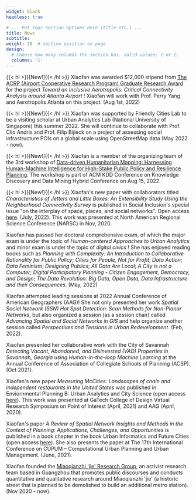 ```yaml
---
widget: blank
headless: true

# ... Put Your Section Options Here (title etc.) ...
title: News
subtitle:
weight: 20  # section position on page
design:
  # Choose how many columns the section has. Valid values: 1 or 2.
  columns: '1'
---
```


{{< hl >}}[New!]{{< /hl >}} Xiaofan was awarded $12,000 stipend from [The ACRP (Airport Cooperative Research Program) Graduate Research Award](https://vsgc.odu.edu/acrpgraduateresearchawards/) for the project _Toward an Inclusive Aerotropolis: Critical Connectivity Analysis around Atlanta Airport_ ! Xiaofan will work with Prof. Perry Yang and Aerotropolis Atlanta on this project. (Aug 1st, 2022)

{{< hl >}}[New!]{{< /hl >}} Xiaofan was supported by Friendly Cities Lab to be a visiting scholar at Urban Analytics Lab (National University of Singapore) this summer 2022. She will continue to collaborate with Prof. Clio Andris and Prof. Filip Bijieck on a project of assessing social infrastructure POIs on a global scale using OpenStreetMap data (May 2022 - now).

{{< hl >}}[New!]{{< /hl >}} Xiaofan is a member of the organizing team of the 3rd workshop of [Data-driven Humanitarian Mapping: Harnessing Human-Machine Intelligence for High-Stake Public Policy and Resilience Planning](https://kdd-humanitarian-mapping.herokuapp.com/). The workshop is part of ACM KDD Conference on Knowledge Discovery and Data Mining Hybrid Conference on Aug 15, 2022. 

{{< hl >}}[New!]{{< /hl >}} Xiaofan's new paper with collaborators titled _Characteristics of Jetters and Little Boxes: An Extensibility Study Using the Neighborhood Connectivity Survey_ is published in Social Inclusion's special issue "on the interplay of space, places, and social networks". Open access [here](https://www.cogitatiopress.com/socialinclusion/article/view/5366). (July, 2022). This work was presented at North American Regional Science Conference (NARSC) in Nov, 2020. 

Xiaofan has passed her doctoral comprehensive exam, of which the major exam is under the topic of _Human-centered Approaches to Urban Analytics_ and minor exam is under the topic of _digital civics_ ! She has enjoyed reading books such as _Planning with Complexity: An Introduction to Collaborative Rationality for Public Policy_; _Cities for People, Not for Profit_; _Data Action_; _Data Feminism_; _Designing Publics_; _All Data Are Local_; _A City is not a Computer_; _Digital Participatory Planning - Citizen Engagement, Democracy, and Design_; _The Data Revolution: Big Data, Open Data, Data Infrastructure and their Consequences_. (May, 2022)

Xiaofan attempted leading sessions at 2022 Annual Conference of American Geographers (AAG)! She not only presented her work _Spatial Social Network (SSN) Hot Spot Detection: Scan Methods for Non-Planar Networks_, but also organized a session (as a session chair) called _Advancing Spatial and Social Networks in GIS_ and help organize another session called _Perspectives and Tensions in Urban Redevelopment_. (Feb, 2022). 

Xiaofan presented her collaborative work with the City of Savannah _Detecting Vacant, Abandoned, and Disinvested (VAD) Properties in Savannah, Georgia using Human-in-the-loop Machine Learning_ at the Annual Conference of Association of Collegiate Schools of Planning (ACSP). (Oct 2021).

Xiaofan's new paper _Measuring McCities: Landscapes of chain and independent restaurants in the United States_ was published in Enviornmental Planning B: Urban Analytics and City Science (open access [here](https://www.xiaofanliang.com/publication/chainness/chainness.pdf)). This work was presented at GaTech College of Design Virtual Research Symposium on Point of Interest (April, 2021) and AAG (April, 2020).

Xiaofan's paper _A Review of Spatial Network Insights and Methods in the Context of Planning: Applications, Challenges, and Opportunities_ is published in a book chapter in the book Urban Informatics and Future Cities (open access [here](https://www.xiaofanliang.com/publication/review/review.pdf)). She also presents the paper at The 17th International Conference on CUPUM – Computational Urban Planning and Urban Management. (June, 2021).

Xiaofan founded the [Miaoqianzhi 'jie' Research Group](https://public.tableau.com/app/profile/lu.chen6557/viz/Miaoqianzhijie/Miaoqianzhijie), an activist research team based in Guangzhou that promotes public discourses and conducts quantitative and qualitative research around Miaoqianzhi 'jie' (a historic street that is planned to be demolished to build an additional metro station). (Nov 2020 - now). 

<!-- Xiaofan presented her work _A R Online Tutorial for Visualizing Spatial Social Networks_ at MoVis: Information Visualization of Geospatial Networks, Flows, and Movements Workshop at IEEE VIS. (Oct, 2020).

Xiaofan gave an invited talk on _Explaining Urban Scaling, Variances, and Economic Structure with Multiplex Networks in China_ at MIT Sustainable Urbanization Lab Internal Seminar. (Oct, 2020). 

Xiaofan presented her work _Measuring McCities: Quantifying ‘Chainness’ of Foodscape in the United States_ at The Annual Conference of American Association of Geographers. (April, 2020).   -->





